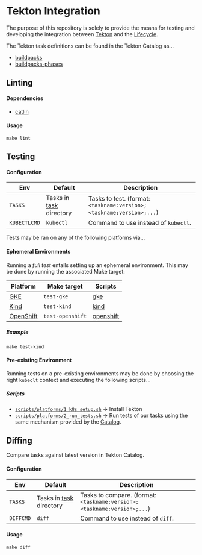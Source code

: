 # Tekton Integration

The purpose of this repository is solely to provide the means for testing and developing the integration between [Tekton][tekton] and the [Lifecycle][lifecycle].

The Tekton task definitions can be found in the Tekton Catalog as...

- [buildpacks](https://github.com/tektoncd/catalog/tree/master/task/buildpacks)
- [buildpacks-phases](https://github.com/tektoncd/catalog/tree/master/task/buildpacks-phases)

## Linting

#### Dependencies

- [catlin](https://github.com/tektoncd/plumbing/tree/master/catlin)

#### Usage

```shell
make lint
```

## Testing

#### Configuration

| Env | Default | Description
|---  |---      |---
| `TASKS` | Tasks in [task](task) directory | Tasks to test. (format: `<taskname:version>;<taskname:version>;...`)
| `KUBECTLCMD` | `kubectl` | Command to use instead of `kubectl`.

Tests may be ran on any of the following platforms via...

#### Ephemeral Environments

Running a _full test_ entails setting up an ephemeral environment. This may be done by running the associated Make target:

| Platform | Make target | Scripts
|---       |---          |---
| [GKE][platform-gke] | `test-gke` | [gke](scripts/platforms/gke/)
| [Kind][platform-kind] | `test-kind` | [kind](scripts/platforms/kind/)
| [OpenShift][platform-openshift] | `test-openshift` | [openshift](scripts/platforms/openshift/)

##### Example

```script
make test-kind
```

#### Pre-existing Environment

Running tests on a pre-existing environments may be done by choosing the right `kubeclt` context and executing the following scripts...

##### Scripts

- [`scripts/platforms/1_k8s_setup.sh`](scripts/platforms/1_k8s_setup.sh) → Install Tekton
- [`scripts/platforms/2_run_tests.sh`](scripts/platforms/2_run_tests.sh) → Run tests of our tasks using the same mechanism provided by the [Catalog][tekton-tests].

## Diffing

Compare tasks against latest version in Tekton Catalog.

#### Configuration

| Env | Default | Description
|---  |---      |---
| `TASKS` | Tasks in [task](task) directory | Tasks to compare. (format: `<taskname:version>;<taskname:version>;...`)
| `DIFFCMD` | `diff` | Command to use instead of `diff`.

#### Usage

```shell
make diff
```

[lifecycle]: https://buildpacks.io/docs/concepts/components/lifecycle/
[platform-kind]: https://kind.sigs.k8s.io/
[platform-gke]: https://cloud.google.com/kubernetes-engine
[platform-openshift]: https://www.openshift.com/products/container-platform
[tekton]: https://tekton.dev/
[tekton-tests]: https://github.com/tektoncd/catalog/tree/master/test
